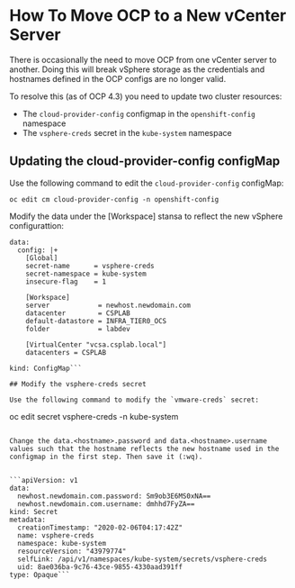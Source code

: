 # How To Move OCP to a New vCenter Server

There is occasionally the need to move OCP from one vCenter server to another.  Doing this will break vSphere storage as the credentials and hostnames defined in the OCP configs are no longer valid.

To resolve this (as of OCP 4.3) you need to update two cluster resources:
  * The `cloud-provider-config` configmap in the `openshift-config` namespace
  * The `vsphere-creds` secret in the `kube-system` namespace

## Updating the cloud-provider-config configMap

Use the following command to edit the `cloud-provider-config` configMap:

```
oc edit cm cloud-provider-config -n openshift-config
```

Modify the data under the [Workspace] stansa to reflect the new vSphere configurattion:

```apiVersion: v1
data:
  config: |+
    [Global]
    secret-name      = vsphere-creds
    secret-namespace = kube-system
    insecure-flag    = 1

    [Workspace]
    server            = newhost.newdomain.com
    datacenter        = CSPLAB
    default-datastore = INFRA_TIER0_OCS
    folder            = labdev

    [VirtualCenter "vcsa.csplab.local"]
    datacenters = CSPLAB

kind: ConfigMap```

## Modify the vsphere-creds secret

Use the following command to modify the `vmware-creds` secret:

```
oc edit secret vsphere-creds -n kube-system
```

Change the data.<hostname>.password and data.<hostname>.username values such that the hostname reflects the new hostname used in the configmap in the first step. Then save it (:wq).


```apiVersion: v1
data:
  newhost.newdomain.com.password: Sm9ob3E6MS0xNA==
  newhost.newdomain.com.username: dmhhd7FyZA==
kind: Secret
metadata:
  creationTimestamp: "2020-02-06T04:17:42Z"
  name: vsphere-creds
  namespace: kube-system
  resourceVersion: "43979774"
  selfLink: /api/v1/namespaces/kube-system/secrets/vsphere-creds
  uid: 8ae036ba-9c76-43ce-9855-4330aad391ff
type: Opaque```
